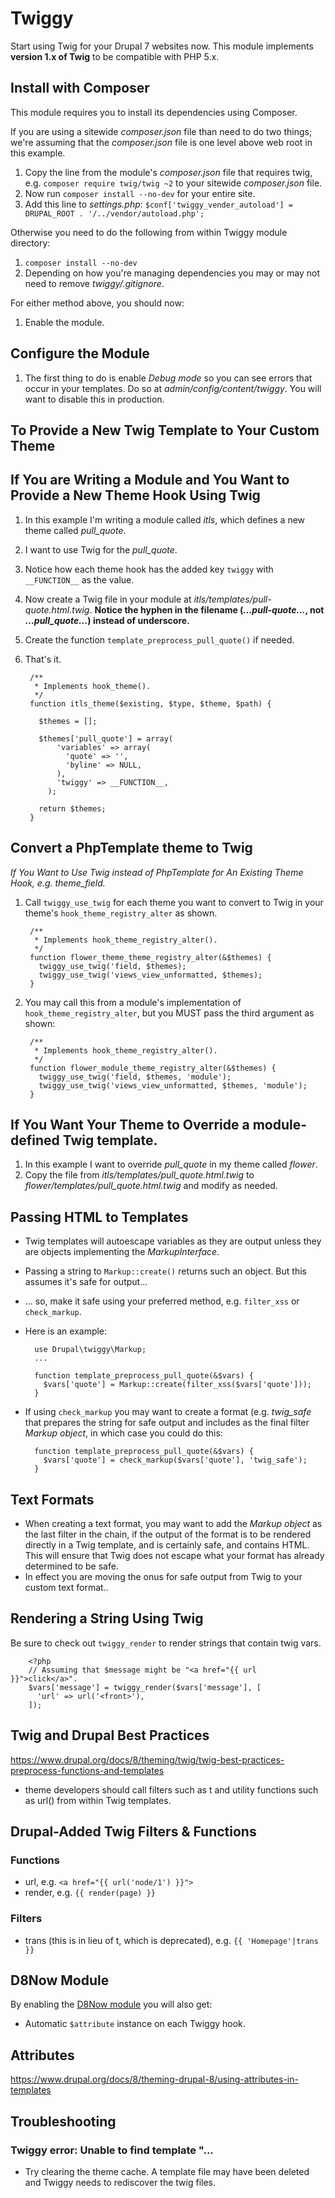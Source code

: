 # Twiggy

Start using Twig for your Drupal 7 websites now.  This module implements **version 1.x of Twig** to be compatible with PHP 5.x. 

## Install with Composer

This module requires you to install its dependencies using Composer.

If you are using a sitewide _composer.json_ file than need to do two things; we're assuming that the _composer.json_ file is one level above web root in this example.

1. Copy the line from the module's _composer.json_ file that requires twig, e.g. `composer require twig/twig ~2` to your sitewide _composer.json_ file.
2. Now run `composer install --no-dev` for your entire site.
3. Add this line to _settings.php_: `$conf['twiggy_vender_autoload'] = DRUPAL_ROOT . '/../vendor/autoload.php';`
    
Otherwise you need to do the following from within Twiggy module directory:

1. `composer install --no-dev`
2. Depending on how you're managing dependencies you may or may not need to remove _twiggy/.gitignore_.

For either method above, you should now:

1. Enable the module.

## Configure the Module

1. The first thing to do is enable _Debug mode_ so you can see errors that occur in your templates.  Do so at _admin/config/content/twiggy_.  You will want to disable this in production.


## To Provide a New Twig Template to Your Custom Theme


## If You are Writing a Module and You Want to Provide a New Theme Hook Using Twig

1. In this example I'm writing a module called _itls_, which defines a new theme called _pull_quote_.
2. I want to use Twig for the _pull_quote_.
3. Notice how each theme hook has the added key `twiggy` with `__FUNCTION__` as the value.
4. Now create a Twig file in your module at _itls/templates/pull-quote.html.twig_. **Notice the hyphen in the filename (_...pull-quote..._, not _...pull_quote..._) instead of underscore.**
5. Create the function `template_preprocess_pull_quote()` if needed.
6. That's it.
    
        /**
         * Implements hook_theme().
         */
        function itls_theme($existing, $type, $theme, $path) {
        
          $themes = [];
        
          $themes['pull_quote'] = array(
              'variables' => array(
                'quote' => '',
                'byline' => NULL,
              ),
              'twiggy' => __FUNCTION__,
            );
        
          return $themes;
        }

## Convert a PhpTemplate theme to Twig

_If You Want to Use Twig instead of PhpTemplate for An Existing Theme Hook, e.g. _theme_field_._

1. Call `twiggy_use_twig` for each theme you want to convert to Twig in your theme's `hook_theme_registry_alter` as shown.
        
        /**
         * Implements hook_theme_registry_alter().
         */
        function flower_theme_theme_registry_alter(&$themes) {
          twiggy_use_twig('field, $themes);
          twiggy_use_twig('views_view_unformatted, $themes);
        }
        
1. You may call this from a module's implementation of `hook_theme_registry_alter`, but you MUST pass the third argument as shown:

        /**
         * Implements hook_theme_registry_alter().
         */
        function flower_module_theme_registry_alter(&$themes) {
          twiggy_use_twig('field, $themes, 'module');
          twiggy_use_twig('views_view_unformatted, $themes, 'module');
        }
        
## If You Want Your Theme to Override a module-defined Twig template.

1. In this example I want to override _pull_quote_ in my theme called _flower_.
2. Copy the file from _itls/templates/pull_quote.html.twig_ to _flower/templates/pull_quote.html.twig_ and modify as needed.

## Passing HTML to Templates

* Twig templates will autoescape variables as they are output unless they are objects implementing the _MarkupInterface_.
* Passing a string to `Markup::create()` returns such an object.  But this assumes it's safe for output...
* ... so, make it safe using your preferred method, e.g. `filter_xss` or `check_markup`.
* Here is an example:

        use Drupal\twiggy\Markup;
        ... 
        
        function template_preprocess_pull_quote(&$vars) {
          $vars['quote'] = Markup::create(filter_xss($vars['quote']));
        }
        
* If using `check_markup` you may want to create a format (e.g. _twig_safe_ that prepares the string for safe output and includes as the final filter _Markup object_, in which case you could do this:

        function template_preprocess_pull_quote(&$vars) {
          $vars['quote'] = check_markup($vars['quote'], 'twig_safe');
        }

## Text Formats

* When creating a text format, you may want to add the _Markup object_ as the last filter in the chain, if the output of the format is to be rendered directly in a Twig template, and is certainly safe, and contains HTML.  This will ensure that Twig does not escape what your format has already determined to be safe.
* In effect you are moving the onus for safe output from Twig to your custom text format..
    
## Rendering a String Using Twig

Be sure to check out `twiggy_render` to render strings that contain twig vars.

        <?php
        // Assuming that $message might be "<a href="{{ url }}">click</a>".
        $vars['message'] = twiggy_render($vars['message'], [
          'url' => url('<front>'),
        ]);
                      
## Twig and Drupal Best Practices

<https://www.drupal.org/docs/8/theming/twig/twig-best-practices-preprocess-functions-and-templates>

* theme developers should call filters such as t and utility functions such as url() from within Twig templates. 

## Drupal-Added Twig Filters & Functions

### Functions

* url, e.g. `<a href="{{ url('node/1') }}">`
* render, e.g. `{{ render(page) }}`

### Filters

* trans (this is in lieu of t, which is deprecated), e.g. `{{ 'Homepage'|trans }}`

## D8Now Module

By enabling the [D8Now module](https://github.com/aklump/drupal_d8now) you will also get:

* Automatic `$attribute` instance on each Twiggy hook.

## Attributes

<https://www.drupal.org/docs/8/theming-drupal-8/using-attributes-in-templates>

## Troubleshooting

### Twiggy error: Unable to find template "... 

- Try clearing the theme cache.  A template file may have been deleted and Twiggy needs to rediscover the twig files. 


